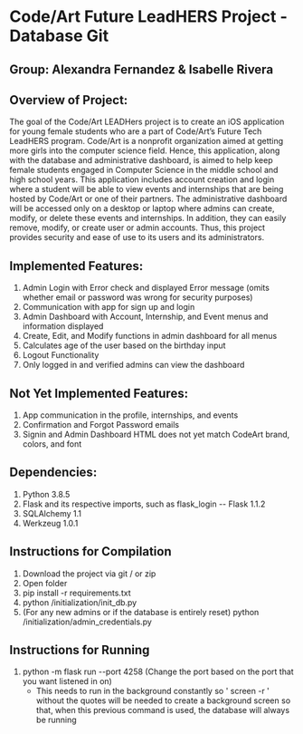 # Code/Art Future LeadHERS Project - Database Git 

## Group: Alexandra Fernandez & Isabelle Rivera

## Overview of Project: 
The goal of the Code/Art LEADHers project is to create an iOS application for young female students who are a part of Code/Art’s Future Tech LeadHERS program. Code/Art is a nonprofit organization aimed at getting more girls into the computer science field. Hence, this application, along with the database and administrative dashboard, is aimed to help keep female students engaged in Computer Science in the middle school and high school years. This application includes account creation and login where a student will be able to view events and internships that are being hosted by Code/Art or one of their partners. The administrative dashboard will be accessed only on a desktop or laptop where admins can create, modify, or delete these events and internships. In addition, they can easily remove, modify, or create user or admin accounts. Thus, this project provides security and ease of use to its users and its administrators. 

## Implemented Features: 
1. Admin Login with Error check and displayed Error message (omits whether email or password was wrong for security purposes)
2. Communication with app for sign up and login 
3. Admin Dashboard with Account, Internship, and Event menus and information displayed
4. Create, Edit, and Modify functions in admin dashboard for all menus
5. Calculates age of the user based on the birthday input  
6. Logout Functionality
7. Only logged in and verified admins can view the dashboard 

## Not Yet Implemented Features: 
1. App communication in the profile, internships, and events
2. Confirmation and Forgot Password emails 
3. Signin and Admin Dashboard HTML does not yet match CodeArt brand, colors, and font

## Dependencies: 
1. Python 3.8.5
2. Flask and its respective imports, such as flask_login -- Flask 1.1.2
3. SQLAlchemy 1.1
4. Werkzeug 1.0.1

## Instructions for Compilation
1. Download the project via git / or zip
2. Open folder
3. pip install -r requirements.txt
4. python /initialization/init_db.py
5. (For any new admins or if the database is entirely reset) python /initialization/admin_credentials.py

## Instructions for Running
1. python -m flask run --port 4258 (Change the port based on the port that you want listened in on)
    - This needs to run in the background constantly so ' screen -r ' without the quotes will be needed to create a background screen so that, when this previous command is used, the database will always be running

